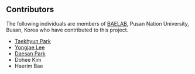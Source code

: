 ## Contributors
The following individuals are members of [BAELAB](https://pnubaelab.github.io/), Pusan Nation University, Busan, Korea who have contributed to this project.

- [Taekhyun Park](https://github.com/Thrillcrazyer)
- [Yongjae Lee](https://github.com/yongzzai)
- [Daesan Park](https://github.com/PARKDAESAN)
- Dohee Kim
- Haerim Bae
